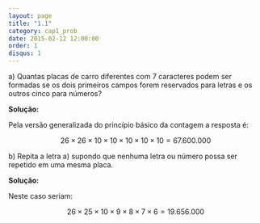 ```yaml
---
layout: page
title: "1.1"
category: cap1_prob
date: 2015-02-12 12:00:00
order: 1
disqus: 1
---
```


a) Quantas placas de carro diferentes com 7 caracteres podem ser formadas se os dois primeiros campos forem reservados para letras e os outros cinco para números?

**Solução:**

Pela versão generalizada do princípio básico da contagem a resposta é:

$$26 \times 26 \times 10 \times 10 \times 10 \times 10 \times 10 = 67.600.000$$

b) Repita a letra a) supondo que nenhuma letra ou número possa ser repetido em uma mesma placa.

**Solução:**

Neste caso seriam:

$$26 \times 25 \times 10 \times 9 \times 8 \times 7 \times 6 = 19.656.000$$